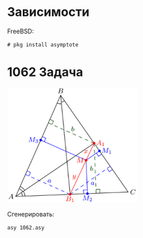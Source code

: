 # Зависимости
FreeBSD:
```
# pkg install asymptote
```

# 1062 Задача
[<img src="./1062.svg" width="300" />]()

Сгенерировать:
```
asy 1062.asy
```
